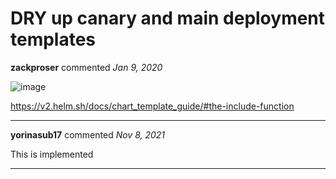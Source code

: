 # DRY up canary and main deployment templates

**zackproser** commented *Jan 9, 2020*


![image](https://user-images.githubusercontent.com/1769996/72112088-76365200-32f1-11ea-9bb0-2e70921e5d5c.png)


https://v2.helm.sh/docs/chart_template_guide/#the-include-function
<br />
***


**yorinasub17** commented *Nov 8, 2021*

This is implemented
***

